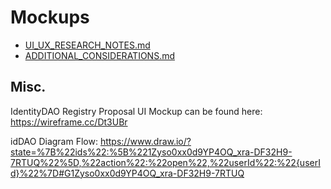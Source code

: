 # Mockups

* [UI_UX_RESEARCH_NOTES.md](UI_UX_RESEARCH_NOTES.md)
* [ADDITIONAL_CONSIDERATIONS.md](ADDITIONAL_CONSIDERATIONS.md)


## Misc.

IdentityDAO Registry Proposal UI Mockup can be found here: 
https://wireframe.cc/Dt3UBr

idDAO Diagram Flow: 
https://www.draw.io/?state=%7B%22ids%22:%5B%221Zyso0xx0d9YP4OQ_xra-DF32H9-7RTUQ%22%5D,%22action%22:%22open%22,%22userId%22:%22{userId}%22%7D#G1Zyso0xx0d9YP4OQ_xra-DF32H9-7RTUQ
